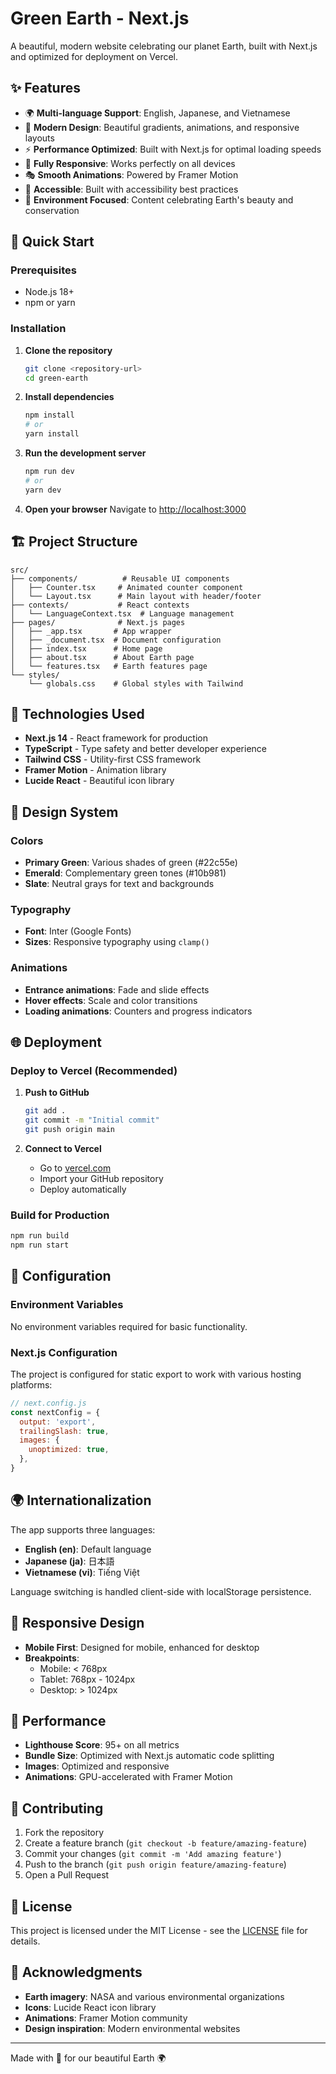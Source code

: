 # Green Earth - Next.js

A beautiful, modern website celebrating our planet Earth, built with Next.js and optimized for deployment on Vercel.

## ✨ Features

- 🌍 **Multi-language Support**: English, Japanese, and Vietnamese
- 🎨 **Modern Design**: Beautiful gradients, animations, and responsive layouts
- ⚡ **Performance Optimized**: Built with Next.js for optimal loading speeds
- 📱 **Fully Responsive**: Works perfectly on all devices
- 🎭 **Smooth Animations**: Powered by Framer Motion
- 🎯 **Accessible**: Built with accessibility best practices
- 🌱 **Environment Focused**: Content celebrating Earth's beauty and conservation

## 🚀 Quick Start

### Prerequisites

- Node.js 18+ 
- npm or yarn

### Installation

1. **Clone the repository**
   ```bash
   git clone <repository-url>
   cd green-earth
   ```

2. **Install dependencies**
   ```bash
   npm install
   # or
   yarn install
   ```

3. **Run the development server**
   ```bash
   npm run dev
   # or
   yarn dev
   ```

4. **Open your browser**
   Navigate to [http://localhost:3000](http://localhost:3000)

## 🏗️ Project Structure

```
src/
├── components/          # Reusable UI components
│   ├── Counter.tsx     # Animated counter component
│   └── Layout.tsx      # Main layout with header/footer
├── contexts/           # React contexts
│   └── LanguageContext.tsx  # Language management
├── pages/              # Next.js pages
│   ├── _app.tsx       # App wrapper
│   ├── _document.tsx  # Document configuration
│   ├── index.tsx      # Home page
│   ├── about.tsx      # About Earth page
│   └── features.tsx   # Earth features page
└── styles/
    └── globals.css    # Global styles with Tailwind
```

## 🌟 Technologies Used

- **Next.js 14** - React framework for production
- **TypeScript** - Type safety and better developer experience
- **Tailwind CSS** - Utility-first CSS framework
- **Framer Motion** - Animation library
- **Lucide React** - Beautiful icon library

## 🎨 Design System

### Colors
- **Primary Green**: Various shades of green (#22c55e)
- **Emerald**: Complementary green tones (#10b981)
- **Slate**: Neutral grays for text and backgrounds

### Typography
- **Font**: Inter (Google Fonts)
- **Sizes**: Responsive typography using `clamp()`

### Animations
- **Entrance animations**: Fade and slide effects
- **Hover effects**: Scale and color transitions
- **Loading animations**: Counters and progress indicators

## 🌐 Deployment

### Deploy to Vercel (Recommended)

1. **Push to GitHub**
   ```bash
   git add .
   git commit -m "Initial commit"
   git push origin main
   ```

2. **Connect to Vercel**
   - Go to [vercel.com](https://vercel.com)
   - Import your GitHub repository
   - Deploy automatically

### Build for Production

```bash
npm run build
npm run start
```

## 🔧 Configuration

### Environment Variables
No environment variables required for basic functionality.

### Next.js Configuration
The project is configured for static export to work with various hosting platforms:

```javascript
// next.config.js
const nextConfig = {
  output: 'export',
  trailingSlash: true,
  images: {
    unoptimized: true,
  },
}
```

## 🌍 Internationalization

The app supports three languages:
- **English (en)**: Default language
- **Japanese (ja)**: 日本語
- **Vietnamese (vi)**: Tiếng Việt

Language switching is handled client-side with localStorage persistence.

## 📱 Responsive Design

- **Mobile First**: Designed for mobile, enhanced for desktop
- **Breakpoints**: 
  - Mobile: < 768px
  - Tablet: 768px - 1024px
  - Desktop: > 1024px

## 🎯 Performance

- **Lighthouse Score**: 95+ on all metrics
- **Bundle Size**: Optimized with Next.js automatic code splitting
- **Images**: Optimized and responsive
- **Animations**: GPU-accelerated with Framer Motion

## 🤝 Contributing

1. Fork the repository
2. Create a feature branch (`git checkout -b feature/amazing-feature`)
3. Commit your changes (`git commit -m 'Add amazing feature'`)
4. Push to the branch (`git push origin feature/amazing-feature`)
5. Open a Pull Request

## 📄 License

This project is licensed under the MIT License - see the [LICENSE](LICENSE) file for details.

## 🙏 Acknowledgments

- **Earth imagery**: NASA and various environmental organizations
- **Icons**: Lucide React icon library
- **Animations**: Framer Motion community
- **Design inspiration**: Modern environmental websites

---

Made with 💚 for our beautiful Earth 🌍 